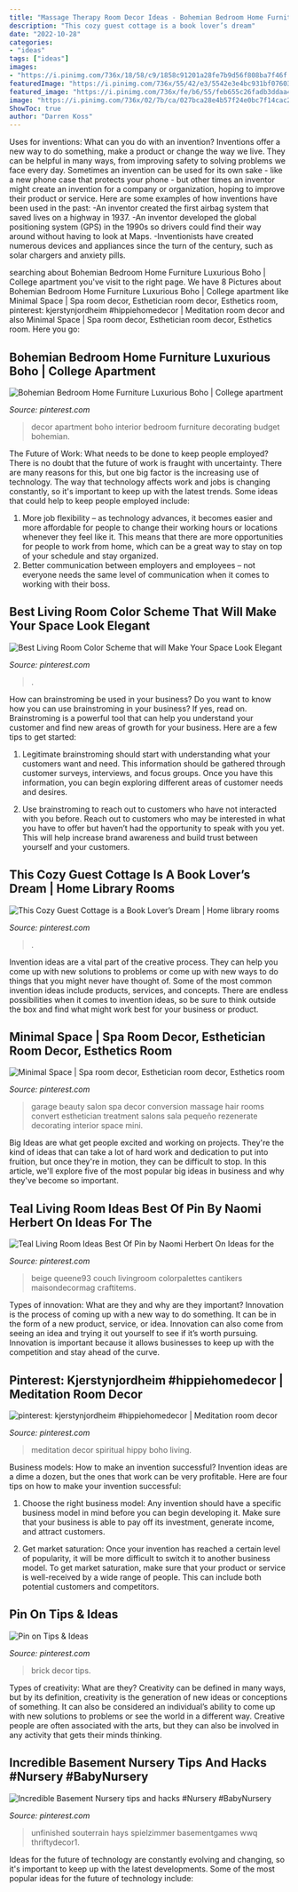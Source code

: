 ```yaml
---
title: "Massage Therapy Room Decor Ideas - Bohemian Bedroom Home Furniture Luxurious Boho"
description: "This cozy guest cottage is a book lover’s dream"
date: "2022-10-28"
categories:
- "ideas"
tags: ["ideas"]
images:
- "https://i.pinimg.com/736x/18/58/c9/1858c91201a28fe7b9d56f808ba7f46f.jpg"
featuredImage: "https://i.pinimg.com/736x/55/42/e3/5542e3e4bc931bf07603ccb36d38051d.jpg"
featured_image: "https://i.pinimg.com/736x/fe/b6/55/feb655c26fadb3ddaa41b761239d067a.jpg"
image: "https://i.pinimg.com/736x/02/7b/ca/027bca28e4b57f24e0bc7f14cac2082b.jpg"
ShowToc: true
author: "Darren Koss"
---
```



Uses for inventions: What can you do with an invention?
Inventions offer a new way to do something, make a product or change the way we live. They can be helpful in many ways, from improving safety to solving problems we face every day. Sometimes an invention can be used for its own sake - like a new phone case that protects your phone - but other times an inventor might create an invention for a company or organization, hoping to improve their product or service. Here are some examples of how inventions have been used in the past: 
-An inventor created the first airbag system that saved lives on a highway in 1937.
-An inventor developed the global positioning system (GPS) in the 1990s so drivers could find their way around without having to look at Maps.
-Inventionists have created numerous devices and appliances since the turn of the century, such as solar chargers and anxiety pills.

	

		
searching about Bohemian Bedroom Home Furniture Luxurious Boho | College apartment you've visit to the right page. We have 8 Pictures about Bohemian Bedroom Home Furniture Luxurious Boho | College apartment like Minimal Space | Spa room decor, Esthetician room decor, Esthetics room, pinterest: kjerstynjordheim #hippiehomedecor | Meditation room decor and also Minimal Space | Spa room decor, Esthetician room decor, Esthetics room. Here you go:
		
    
## Bohemian Bedroom Home Furniture Luxurious Boho | College Apartment

<img loading=lazy src="https://i.pinimg.com/736x/02/7b/ca/027bca28e4b57f24e0bc7f14cac2082b.jpg" onerror="this.onerror=null;this.src='https://tse3.mm.bing.net/th?id=OIP.612221qQqr841eshot_-0QHaJN&amp;pid=15.1';" alt="Bohemian Bedroom Home Furniture Luxurious Boho | College apartment">

_Source: pinterest.com_

>decor apartment boho interior bedroom furniture decorating budget bohemian. 

	

The Future of Work: What needs to be done to keep people employed?
There is no doubt that the future of work is fraught with uncertainty. There are many reasons for this, but one big factor is the increasing use of technology. The way that technology affects work and jobs is changing constantly, so it's important to keep up with the latest trends. Some ideas that could help to keep people employed include: 
1) More job flexibility – as technology advances, it becomes easier and more affordable for people to change their working hours or locations whenever they feel like it. This means that there are more opportunities for people to work from home, which can be a great way to stay on top of your schedule and stay organized. 
2) Better communication between employers and employees – not everyone needs the same level of communication when it comes to working with their boss.

    
## Best Living Room Color Scheme That Will Make Your Space Look Elegant

<img loading=lazy src="https://i.pinimg.com/736x/24/1b/6b/241b6bdce63ed9b824c2ba6479a9245d.jpg" onerror="this.onerror=null;this.src='https://tse1.mm.bing.net/th?id=OIP.HLYWdzwF69ms2X24d4I23wHaM6&amp;pid=15.1';" alt="Best Living Room Color Scheme that will Make Your Space Look Elegant">

_Source: pinterest.com_

>. 

	

How can brainstroming be used in your business?
Do you want to know how you can use brainstroming in your business? If yes, read on. Brainstroming is a powerful tool that can help you understand your customer and find new areas of growth for your business. Here are a few tips to get started:
1. Legitimate brainstroming should start with understanding what your customers want and need. This information should be gathered through customer surveys, interviews, and focus groups. Once you have this information, you can begin exploring different areas of customer needs and desires.

2. Use brainstroming to reach out to customers who have not interacted with you before. Reach out to customers who may be interested in what you have to offer but haven’t had the opportunity to speak with you yet. This will help increase brand awareness and build trust between yourself and your customers.


    
## This Cozy Guest Cottage Is A Book Lover’s Dream | Home Library Rooms

<img loading=lazy src="https://i.pinimg.com/736x/de/bf/67/debf6746d2a6255f5203ede5c72cef4b.jpg" onerror="this.onerror=null;this.src='https://tse1.mm.bing.net/th?id=OIP.Z9C47nCJNS1OmDB0GquQYgHaLH&amp;pid=15.1';" alt="This Cozy Guest Cottage is a Book Lover’s Dream | Home library rooms">

_Source: pinterest.com_

>. 

	

Invention ideas are a vital part of the creative process. They can help you come up with new solutions to problems or come up with new ways to do things that you might never have thought of. Some of the most common invention ideas include products, services, and concepts. There are endless possibilities when it comes to invention ideas, so be sure to think outside the box and find what might work best for your business or product.

    
## Minimal Space | Spa Room Decor, Esthetician Room Decor, Esthetics Room

<img loading=lazy src="https://i.pinimg.com/736x/55/42/e3/5542e3e4bc931bf07603ccb36d38051d.jpg" onerror="this.onerror=null;this.src='https://tse3.mm.bing.net/th?id=OIP.XE_BL28MGKwqsb4LAovmpgHaNK&amp;pid=15.1';" alt="Minimal Space | Spa room decor, Esthetician room decor, Esthetics room">

_Source: pinterest.com_

>garage beauty salon spa decor conversion massage hair rooms convert esthetician treatment salons sala pequeño rezenerate decorating interior space mini. 

	

Big Ideas are what get people excited and working on projects. They're the kind of ideas that can take a lot of hard work and dedication to put into fruition, but once they're in motion, they can be difficult to stop. In this article, we'll explore five of the most popular big ideas in business and why they've become so important.

    
## Teal Living Room Ideas Best Of Pin By Naomi Herbert On Ideas For The

<img loading=lazy src="https://i.pinimg.com/736x/b3/32/e7/b332e7c7db0dfad6c982ea993480bcc7.jpg" onerror="this.onerror=null;this.src='https://tse2.mm.bing.net/th?id=OIP.eqEw_Vad6EwhXc6COji_TwHaJ4&amp;pid=15.1';" alt="Teal Living Room Ideas Best Of Pin by Naomi Herbert On Ideas for the">

_Source: pinterest.com_

>beige queene93 couch livingroom colorpalettes cantikers maisondecormag craftitems. 

	

Types of innovation: What are they and why are they important?
Innovation is the process of coming up with a new way to do something. It can be in the form of a new product, service, or idea. Innovation can also come from seeing an idea and trying it out yourself to see if it’s worth pursuing. Innovation is important because it allows businesses to keep up with the competition and stay ahead of the curve.

    
## Pinterest: Kjerstynjordheim #hippiehomedecor | Meditation Room Decor

<img loading=lazy src="https://i.pinimg.com/736x/fe/b6/55/feb655c26fadb3ddaa41b761239d067a.jpg" onerror="this.onerror=null;this.src='https://tse2.mm.bing.net/th?id=OIP.cIBcPJ1Q4wu-Sj4ftpehZAHaLH&amp;pid=15.1';" alt="pinterest: kjerstynjordheim #hippiehomedecor | Meditation room decor">

_Source: pinterest.com_

>meditation decor spiritual hippy boho living. 

	

Business models: How to make an invention successful?
Invention ideas are a dime a dozen, but the ones that work can be very profitable. Here are four tips on how to make your invention successful:
1. Choose the right business model: Any invention should have a specific business model in mind before you can begin developing it. Make sure that your business is able to pay off its investment, generate income, and attract customers.

2. Get market saturation: Once your invention has reached a certain level of popularity, it will be more difficult to switch it to another business model. To get market saturation, make sure that your product or service is well-received by a wide range of people. This can include both potential customers and competitors.


    
## Pin On Tips &amp; Ideas

<img loading=lazy src="https://i.pinimg.com/736x/1c/81/4a/1c814a6643a4637ccbfceec160d6741d--brick-wall-decor--year.jpg" onerror="this.onerror=null;this.src='https://tse4.mm.bing.net/th?id=OIP.TuUqPXz7oo7Z1WaFXJUmbAHaK-&amp;pid=15.1';" alt="Pin on Tips &amp; Ideas">

_Source: pinterest.com_

>brick decor tips. 

	

Types of creativity: What are they?
Creativity can be defined in many ways, but by its definition, creativity is the generation of new ideas or conceptions of something. It can also be considered an individual’s ability to come up with new solutions to problems or see the world in a different way. Creative people are often associated with the arts, but they can also be involved in any activity that gets their minds thinking.

    
## Incredible Basement Nursery Tips And Hacks #Nursery #BabyNursery

<img loading=lazy src="https://i.pinimg.com/736x/18/58/c9/1858c91201a28fe7b9d56f808ba7f46f.jpg" onerror="this.onerror=null;this.src='https://tse2.mm.bing.net/th?id=OIP.QrYwLLMQPLpBwZWV4pn1KwHaJ3&amp;pid=15.1';" alt="Incredible Basement Nursery tips and hacks #Nursery #BabyNursery">

_Source: pinterest.com_

>unfinished souterrain hays spielzimmer basementgames wwq thriftydecor1. 

	

Ideas for the future of technology are constantly evolving and changing, so it's important to keep up with the latest developments. Some of the most popular ideas for the future of technology include: 

